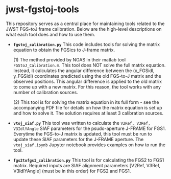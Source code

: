 # jwst-fgstoj-tools
This repository serves as a central place for maintaining tools related to the JWST FGS-toJ frame calibration. Below are the high-level descriptions on what each tool does and how to use them.

- **`fgstoj_calibration.py`**
This code includes tools for solving the matrix equation to obtain the FGSics to J-frame matrix. 

    (1) The method provided by NGAS in their matlab tool `FGStoJ_Calibration.m`. This tool does NOT solve the full matrix equation. Instead, it calculates the angular difference between the (x_FGSidl, y_FGSidl) coordinates predicted using the old FGS-to-J matrix and the observed positions. This angular difference is applied to the old matrix to come up with a new matrix. For this reason, the tool works with any number of calibration sources.
    
    (2) This tool is for solving the matrix equation in its full form - see the accompanying PDF file for details on how the matrix equation is set up and how to solve it. The solution requires at least 3 calibration sources.


- **`vtoj_siaf.py`**
This tool was written to calculate the `V2Ref, V3Ref, V3IdlYAngle` SIAF parameters for the psudo-aperture J-FRAME for FGS1. Everytime the FGS-to-J matrix is updated, this tool must be run to update these SIAF parameters for the J-FRAME aperture. The `vtoj_siaf.ipynb` Jupyter notebook provides examples on how to run the tool.


- **`fgs2tofgs1_calibration.py`**
This tool is for calculating the FGS2 to FGS1 matrix. Required inputs are SIAF alignment parameters \[V2Ref, V3Ref, V3IdlYAngle\] (must be in this order) for FGS2 and FGS1.
